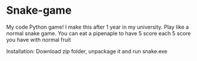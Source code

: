 # Snake-game
My code Python game!
I make this after 1 year in my university.
Play like a normal snake game.
You can eat a pipenaple to have 5 score each 5 score you have with normal fruit

Installation: Download zip folder, unpackage it and run snake.exe
